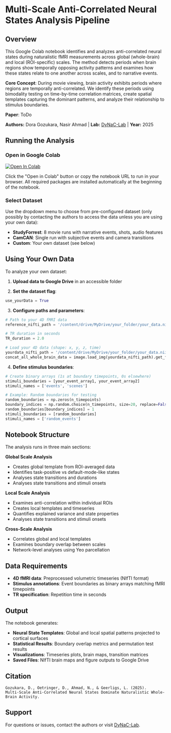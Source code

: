 # Multi-Scale Anti-Correlated Neural States Analysis Pipeline

## Overview

This Google Colab notebook identifies and analyzes anti-correlated neural states during naturalistic fMRI measurements across global (whole-brain) and local (ROI-specific) scales. The method detects periods when brain regions show temporally opposing activity patterns and examines how these states relate to one another across scales, and to narrative events.

**Core Concept**: During movie viewing, brain activity exhibits periods where regions are temporally anti-correlated. We identify these periods using bimodality testing on time-by-time correlation matrices, create spatial templates capturing the dominant patterns, and analyze their relationship to stimulus boundaries.

**Paper**: ToDo

**Authors:** Dora Gozukara, Nasir Ahmad | **Lab:** [DyNaC-Lab](https://www.dynac-lab.com) | **Year:** 2025

## Running the Analysis

### Open in Google Colab

[![Open In Colab](https://colab.research.google.com/assets/colab-badge.svg)](https://colab.research.google.com/github/drgzkr/Multi-Scale_Anti-Correlated/main/Multi_Scale_AntiCorrelated_Neural_States_Dominate_Naturalistic_WholeBrain_Activity)

Click the "Open in Colab" button or copy the notebook URL to run in your browser. All required packages are installed automatically at the beginning of the notebook.

### Select Dataset
Use the dropdown menu to choose from pre-configured dataset (only possibly by contacting the authors to access the data unless you are using your own data):
- **StudyForrest**: 8 movie runs with narrative events, shots, audio features
- **CamCAN**: Single run with subjective events and camera transitions  
- **Custom**: Your own dataset (see below)

## Using Your Own Data

To analyze your own dataset:

1. **Upload data to Google Drive** in an accessible folder

2. **Set the dataset flag**:
```python
use_yourData = True
```

3. **Configure paths and parameters**:
```python
# Path to your 4D fMRI data
reference_nifti_path = '/content/drive/MyDrive/your_folder/your_data.nii.gz'

# TR duration in seconds  
TR_duration = 2.0

# Load your 4D data (shape: x, y, z, time)
yourdata_nifti_path = '/content/drive/MyDrive/your_folder/your_data.nii.gz'
concat_all_whole_brain_data = image.load_img(yourdata_nifti_path).get_fdata()
```

4. **Define stimulus boundaries**:
```python
# Create binary arrays (1s at boundary timepoints, 0s elsewhere)
stimuli_boundaries = [your_event_array1, your_event_array2]
stimuli_names = ['events', 'scenes']

# Example: Random boundaries for testing
random_boundaries = np.zeros(n_timepoints)
boundary_indices = np.random.choice(n_timepoints, size=20, replace=False)
random_boundaries[boundary_indices] = 1
stimuli_boundaries = [random_boundaries]
stimuli_names = ['random_events']
```

## Notebook Structure

The analysis runs in three main sections:

**Global Scale Analysis**
- Creates global template from ROI-averaged data
- Identifies task-positive vs default-mode-like states
- Analyses state transitions and durations
- Analyses state transitions and stimuli onsets

**Local Scale Analysis**  
- Examines anti-correlation within individual ROIs
- Creates local templates and timeseries
- Quantifies explained variance and state properties
- Analyses state transitions and stimuli onsets

**Cross-Scale Analysis**
- Correlates global and local templates
- Examines boundary overlap between scales
- Network-level analyses using Yeo parcellation

## Data Requirements

- **4D fMRI data**: Preprocessed volumetric timeseries (NIfTI format)
- **Stimulus annotations**: Event boundaries as binary arrays matching fMRI timepoints
- **TR specification**: Repetition time in seconds


## Output

The notebook generates:

- **Neural State Templates**: Global and local spatial patterns projected to cortical surfaces
- **Statistical Results**: Boundary overlap metrics and permutation test results
- **Visualizations**: Timeseries plots, brain maps, transition matrices
- **Saved Files**: NIfTI brain maps and figure outputs to Google Drive


## Citation

```
Gozukara, D., Oetringer, D., Ahmad, N., & Geerligs, L. (2025). 
Multi-Scale Anti-Correlated Neural States Dominate Naturalistic Whole-Brain Activity.
```

## Support

For questions or issues, contact the authors or visit [DyNaC-Lab](https://www.dynac-lab.com).
